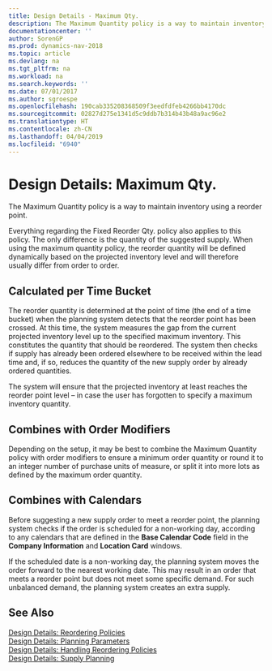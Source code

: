 ```yaml
---
title: Design Details - Maximum Qty.
description: The Maximum Quantity policy is a way to maintain inventory using a reorder point.
documentationcenter: ''
author: SorenGP
ms.prod: dynamics-nav-2018
ms.topic: article
ms.devlang: na
ms.tgt_pltfrm: na
ms.workload: na
ms.search.keywords: ''
ms.date: 07/01/2017
ms.author: sgroespe
ms.openlocfilehash: 190cab335208368509f3eedfdfeb4266bb4170dc
ms.sourcegitcommit: 02827d275e1341d5c9ddb7b314b43b48a9ac96e2
ms.translationtype: HT
ms.contentlocale: zh-CN
ms.lasthandoff: 04/04/2019
ms.locfileid: "6940"
---
```

# <a name="design-details-maximum-qty"></a>Design Details: Maximum Qty.
The Maximum Quantity policy is a way to maintain inventory using a reorder point.  
  
 Everything regarding the Fixed Reorder Qty. policy also applies to this policy. The only difference is the quantity of the suggested supply. When using the maximum quantity policy, the reorder quantity will be defined dynamically based on the projected inventory level and will therefore usually differ from order to order.  
  
## <a name="calculated-per-time-bucket"></a>Calculated per Time Bucket  
 The reorder quantity is determined at the point of time (the end of a time bucket) when the planning system detects that the reorder point has been crossed. At this time, the system measures the gap from the current projected inventory level up to the specified maximum inventory. This constitutes the quantity that should be reordered. The system then checks if supply has already been ordered elsewhere to be received within the lead time and, if so, reduces the quantity of the new supply order by already ordered quantities.  
  
 The system will ensure that the projected inventory at least reaches the reorder point level – in case the user has forgotten to specify a maximum inventory quantity.  
  
## <a name="combines-with-order-modifiers"></a>Combines with Order Modifiers  
 Depending on the setup, it may be best to combine the Maximum Quantity policy with order modifiers to ensure a minimum order quantity or round it to an integer number of purchase units of measure, or split it into more lots as defined by the maximum order quantity.  
  
## <a name="combines-with-calendars"></a>Combines with Calendars  
 Before suggesting a new supply order to meet a reorder point, the planning system checks if the order is scheduled for a non-working day, according to any calendars that are  defined in the **Base Calendar Code** field in the **Company Information** and **Location Card** windows.  
  
 If the scheduled date is a non-working day, the planning system moves the order forward to the nearest working date. This may result in an order that meets a reorder point but does not meet some specific demand. For such unbalanced demand, the planning system creates an extra supply.  
  
## <a name="see-also"></a>See Also  
 [Design Details: Reordering Policies](design-details-reordering-policies.md)   
 [Design Details: Planning Parameters](design-details-planning-parameters.md)   
 [Design Details: Handling Reordering Policies](design-details-handling-reordering-policies.md)   
 [Design Details: Supply Planning](design-details-supply-planning.md)